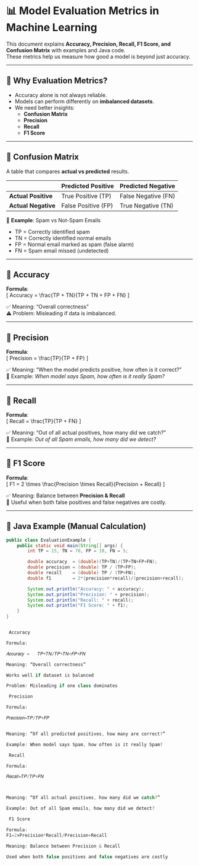 # 📊 Model Evaluation Metrics in Machine Learning

This document explains **Accuracy, Precision, Recall, F1 Score, and Confusion Matrix** with examples and Java code.  
These metrics help us measure how good a model is beyond just accuracy.

---

## 🔹 Why Evaluation Metrics?
- Accuracy alone is not always reliable.
- Models can perform differently on **imbalanced datasets**.
- We need better insights:
    - **Confusion Matrix**
    - **Precision**
    - **Recall**
    - **F1 Score**

---

## 🔹 Confusion Matrix
A table that compares **actual vs predicted** results.

|                   | Predicted Positive | Predicted Negative |
|-------------------|--------------------|--------------------|
| **Actual Positive** | True Positive (TP) | False Negative (FN) |
| **Actual Negative** | False Positive (FP) | True Negative (TN) |

📌 **Example**: Spam vs Not-Spam Emails

- TP = Correctly identified spam
- TN = Correctly identified normal emails
- FP = Normal email marked as spam (false alarm)
- FN = Spam email missed (undetected)

---

## 🔹 Accuracy
**Formula**:  
\[
Accuracy = \frac{TP + TN}{TP + TN + FP + FN}
\]

✅ Meaning: “Overall correctness”  
⚠️ Problem: Misleading if data is imbalanced.

---

## 🔹 Precision
**Formula**:  
\[
Precision = \frac{TP}{TP + FP}
\]

✅ Meaning: “When the model predicts positive, how often is it correct?”  
📌 Example: *When model says Spam, how often is it really Spam?*

---

## 🔹 Recall
**Formula**:  
\[
Recall = \frac{TP}{TP + FN}
\]

✅ Meaning: “Out of all actual positives, how many did we catch?”  
📌 Example: *Out of all Spam emails, how many did we detect?*

---

## 🔹 F1 Score
**Formula**:  
\[
F1 = 2 \times \frac{Precision \times Recall}{Precision + Recall}
\]

✅ Meaning: Balance between **Precision & Recall**  
📌 Useful when both false positives and false negatives are costly.

---

## 🔹 Java Example (Manual Calculation)
```java
public class EvaluationExample {
    public static void main(String[] args) {
        int TP = 15, TN = 70, FP = 10, FN = 5;

        double accuracy  = (double)(TP+TN)/(TP+TN+FP+FN);
        double precision = (double) TP / (TP+FP);
        double recall    = (double) TP / (TP+FN);
        double f1        = 2*(precision*recall)/(precision+recall);

        System.out.println("Accuracy: " + accuracy);
        System.out.println("Precision: " + precision);
        System.out.println("Recall: " + recall);
        System.out.println("F1 Score: " + f1);
    }
}


 Accuracy

Formula:

𝐴𝑐𝑐𝑢𝑟𝑎𝑐𝑦 =   𝑇𝑃+𝑇𝑁/𝑇𝑃+𝑇𝑁+𝐹𝑃+𝐹𝑁

Meaning: “Overall correctness”

Works well if dataset is balanced

Problem: Misleading if one class dominates

 Precision

Formula:

𝑃𝑟𝑒𝑐𝑖𝑠𝑖𝑜𝑛=𝑇𝑃/𝑇𝑃+𝐹𝑃


Meaning: “Of all predicted positives, how many are correct?”

Example: When model says Spam, how often is it really Spam?

 Recall

Formula:

𝑅𝑒𝑐𝑎𝑙𝑙=𝑇𝑃/𝑇𝑃+𝐹𝑁



Meaning: “Of all actual positives, how many did we catch?”

Example: Out of all Spam emails, how many did we detect?

 F1 Score

Formula:
F1=2×Precision*Recall/Precision+Recall

Meaning: Balance between Precision & Recall

Used when both false positives and false negatives are costly
